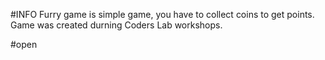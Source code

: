 #INFO
Furry game is simple game, you have to collect coins to get points.
Game was created durning Coders Lab workshops.

#open
